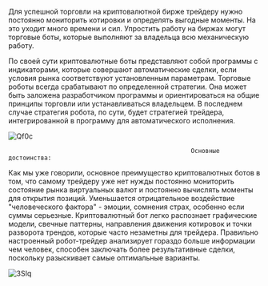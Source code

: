Для успешной торговли на криптовалютной бирже трейдеру нужно постоянно мониторить котировки и определять выгодные моменты. На это уходит много времени и сил. Упростить работу на биржах могут торговые боты, которые выполняют за владельца всю механическую работу. 

По своей сути криптовалютные боты представляют собой программы с индикаторами, которые совершают автоматические сделки, если условия рынка соответствуют установленным параметрам. Торговые роботы всегда срабатывают по определенной стратегии. Она может быть заложена разработчиком программы и ориентироваться на общие принципы торговли или устанавливаться владельцем. В последнем случае стратегия робота, по сути, будет стратегией трейдера, интегрированной в программу для автоматического исполнения.


   ![Qf0c](https://user-images.githubusercontent.com/92888188/145472421-7967211e-433e-4598-8301-a6490589694f.gif)
                               
                               
                               
                               
                                                       Основные достоинства:
Как мы уже говорили, основное преимущество криптовалютных ботов в том, что самому трейдеру уже нет нужды постоянно мониторить состояние рынка виртуальных валют и постоянно вычислять моменты для открытия позиций.
Уменьшается отрицательное воздействие "человеческого фактора" - эмоции, сомнения страх, особенно если суммы серьезные.
Криптовалютный бот легко распознает графические модели, свечные паттерны, направления движения котировок и точки разворота трендов, которые часто незаметны для трейдера.
Правильно настроенный робот-трейдер анализирует гораздо больше информации чем человек, способен заключать более результативные сделки, поскольку разыскивает самые оптимальные варианты.



  ![3SIq](https://user-images.githubusercontent.com/92888188/145472930-813915ff-e9cd-4452-9cb7-f4fa664e4780.gif) 
 
